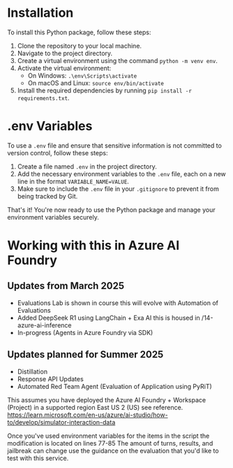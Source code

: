 # Installation

To install this Python package, follow these steps:

1. Clone the repository to your local machine.
2. Navigate to the project directory.
3. Create a virtual environment using the command `python -m venv env`.
4. Activate the virtual environment:
    - On Windows: `.\env\Scripts\activate`
    - On macOS and Linux: `source env/bin/activate`
5. Install the required dependencies by running `pip install -r requirements.txt`.

# .env Variables

To use a `.env` file and ensure that sensitive information is not committed to version control, follow these steps:

1. Create a file named `.env` in the project directory.
2. Add the necessary environment variables to the `.env` file, each on a new line in the format `VARIABLE_NAME=VALUE`.
3. Make sure to include the `.env` file in your `.gitignore` to prevent it from being tracked by Git.

That's it! You're now ready to use the Python package and manage your environment variables securely.

# Working with this in Azure AI Foundry #

## Updates from March 2025 ##
- Evaluations Lab is shown in course this will evolve with Automation of Evaluations
- Added DeepSeek R1 using LangChain + Exa AI this is housed in /14-azure-ai-inference
- In-progress (Agents in Azure Foundry via SDK)

## Updates planned for Summer 2025 ##
- Distillation
- Response API Updates
- Automated Red Team Agent (Evaluation of Application using PyRiT)

This assumes you have deployed the Azure AI Foundry + Workspace (Project) in a supported region East US 2 (US) see reference.
https://learn.microsoft.com/en-us/azure/ai-studio/how-to/develop/simulator-interaction-data

Once you've used environment variables for the items in the script the modification is located on lines 77-85
The amount of turns, results, and jailbreak can change use the guidance on the evaluation that you'd like to test with this service.
